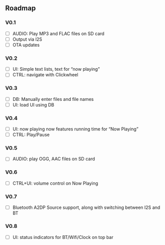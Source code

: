 ## Roadmap
### V0.1
-	[ ] AUDIO: Play MP3 and FLAC files on SD card
-	[ ] Output via I2S
-	[ ] OTA updates
### V0.2
-	[ ] UI: Simple text lists, text for “now playing”
-	[ ] CTRL: navigate with Clickwheel
### V0.3
-	[ ] DB: Manually enter files and file names
-	[ ] UI: load UI using DB
### V0.4
-	[ ] UI: now playing now features running time for “Now Playing”
-	[ ] CTRL: Play/Pause
### V0.5
-	[ ] AUDIO: play OGG, AAC files on SD card
### V0.6
-	[ ] CTRL+UI: volume control on Now Playing
### V0.7
-	[ ] Bluetooth A2DP Source support, along with switching between I2S and BT
### V0.8
-	[ ] UI: status indicators for BT/Wifi/Clock on top bar

